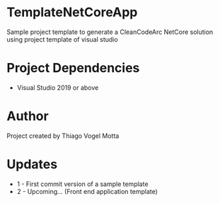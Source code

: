 # TemplateNetCoreApp
Sample project template to generate a CleanCodeArc NetCore solution using project template of visual studio

# Project Dependencies
* Visual Studio 2019 or above

# Author
Project created by Thiago Vogel Motta

# Updates 
* 1 - First commit version of a sample template
* 2 - Upcoming... (Front end application template)
